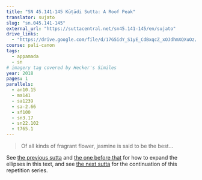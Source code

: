 ```yaml
---
title: "SN 45.141-145 Kūṭādi Sutta: A Roof Peak"
translator: sujato
slug: "sn.045.141-145"
external_url: "https://suttacentral.net/sn45.141-145/en/sujato"
drive_links:
  - "https://drive.google.com/file/d/17G5idY_S1yE_CdBxqcZ_xOJdhmXQXuOz/view?usp=drivesdk"
course: pali-canon
tags:
  - appamada
  - sn
# imagery tag covered by Hecker's Similes
year: 2018
pages: 1
parallels:
  - an10.15
  - ma141
  - sa1239
  - sa-2.66
  - sf100
  - sn3.17
  - sn22.102
  - t765.1
---
```


> Of all kinds of fragrant flower, jasmine is said to be the best...

See [the previous sutta](/content/canon/sn45.140) and [the one before that](/content/canon/sn45.139) for how to expand the ellipses in this text, and see [the next sutta](/content/canon/sn45.146-148) for the continuation of this repetition series.
